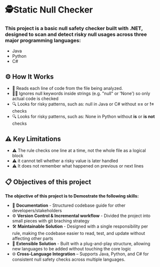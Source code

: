 # 🕵️Static Null Checker 
### This project is a basic null safety checker built with .NET, designed to scan and detect risky null usages across three major programming languages:
- Java
- Python
- C#

## ⚙️ How It Works 
- 🧾 Reads each line of code from the file being analyzed.
- 🕵️‍♀️ Ignores null keywords inside strings (e.g. "null" or 'None') so only actual code is checked 
- 🔍 Looks for risky patterns, such as: null in Java or C# without **==** or **!=** checks
- 🔍 Looks for risky patterns, such as: None in Python without **is** or **is not** checks

## ⚠️ Key Limitations
- ⚠️ The rule checks one line at a time, not the whole file as a logical block
- ⚠️ it cannot tell whether a risky value is later handled
- ⚠️ It does not remember what happened on previous or next lines

## 📋 Objectives of this project 

**The objective of this project is to Demostrate the following skills:**
- 🧾 **Documentation** - Structured codebase guide for other developers/stakeholders
- ⚙️ **Version Control & Incremental workflow** - Divided the project into small pieces with git braching strategy 
- 🛠️ **Maintainable Solution** -  Designed with a single responsibility per rule, making the codebase easier to read, test, and update without affecting other parts
- 🧩 **Extensible Solution**  - Built with a plug-and-play structure, allowing new languages to be added without touching the core logic
- 🌐 **Cross-Language Integration** – Supports Java, Python, and C# for consistent null safety checks across multiple languages.


